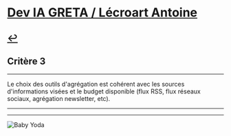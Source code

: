 
# [Dev IA GRETA / Lécroart Antoine](https://github.com/Dev-IA-2024/antoine.lecroart)

[↩️](..)
---

## Critère 3

---

Le choix des outils d'agrégation est cohérent avec les sources d'informations visées et le budget disponible (flux RSS, flux réseaux sociaux, agrégation newsletter, etc).

---
---
![Baby Yoda](https://images3.alphacoders.com/110/1108129.jpg)
